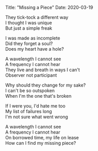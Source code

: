 Title: "Missing a Piece"
Date: 2020-03-19

They tick-tock a different way  
I thought I was unique  
But just a simple freak  
  
I was made as incomplete  
Did they forget a soul?  
Does my heart have a hole?  
  
A wavelength I cannot see  
A frequency I cannot hear  
They live and breath in ways I can't  
Observer not participant  
  
Why should they change for my sake?  
I can't be so outspoken  
When I'm the one that's broken  
  
If I were you, I'd hate me too  
My list of failures long  
I'm not sure what went wrong  
  
A wavelength I cannot see  
A frequency I cannot hear  
On borrowed time, my life on lease  
How can I find my missing piece?  
